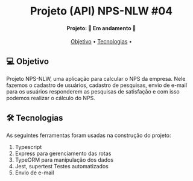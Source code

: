 <h1 align="center">
   Projeto (API) NPS-NLW #04
</h1>
<h4 align="center"> 
Projeto: 🚀 Em andamento 🚀
</h4>
<p align="center">
 <a href="#-objetivo">Objetivo</a> •
 <a href="#-tecnologias">Tecnologias</a> • 
</p>

## 💻 Objetivo

Projeto NPS-NLW, uma aplicação para calcular o NPS da empresa. Nele fazemos o cadastro de usuários, cadastro de pesquisas, envio de e-mail para os usuários responderem as pesquisas de satisfação e com isso podemos realizar o cálculo do NPS.

## 🛠 Tecnologias

As seguintes ferramentas foram usadas na construção do projeto:

<ol> 
      <li>Typescript</li>
      <li>Express para gerenciamento das rotas</li>
      <li>TypeORM para manipulação dos dados</li>
      <li>Jest, supertest Testes automatizados</li>
      <li>Envio de e-mail</li>
    </ol>
<p/>
